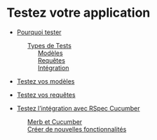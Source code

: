 # Testez votre application

<ul class='toc'>
	<li><a href='/fr/testing-your-application/why'>Pourquoi tester</a></li>
	<ul style="list-style-type: none; list-style-image: none; list-style-position: outside;"><li><a href="/fr/testing-your-application/why/#types_de_tests">Types de Tests</a><ul style="list-style-type: none; list-style-image: none; list-style-position: outside;"><li><a href="/fr/testing-your-application/why/#mod%C3%A8les">Modèles</a></li><li><a href="/fr/testing-your-application/why/#requ%C3%AAtes">Requêtes</a></li><li><a href="/fr/testing-your-application/why/#int%C3%A9gration">Intégration</a></li></ul></li></ul>
</ul>

<ul class='toc'><li><a href='/fr/testing-your-application/models'>Testez vos modèles</a></li></ul>
<ul class='toc'><li><a href='/fr/testing-your-application/requests'>Testez vos requêtes</a></li></ul>

<ul class='toc'>
	<li><a href='/fr/testing-your-application/cucumber'>Testez l’intégration avec RSpec Cucumber</a></li>
	<ul style="list-style-type: none; list-style-image: none; list-style-position: outside;"><li><a href="/fr/testing-your-application/cucumber/#merb_et_cucumber">Merb et Cucumber</a></li><li><a href="/fr/testing-your-application/cucumber/#cr%C3%A9er_de_nouvelles_fonctionnalit%C3%A9s">Créer de nouvelles fonctionnalités</a></li></ul>
</ul>